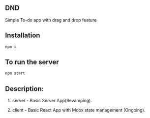 ## DND

Simple To-do app with drag and drop feature

## Installation
```bash
npm i
```

## To run the server
```bash
npm start 
```
 
## Description:

1. server - Basic Server App(Revamping).

2. client - Basic React App with Mobx state management (Ongoing).

